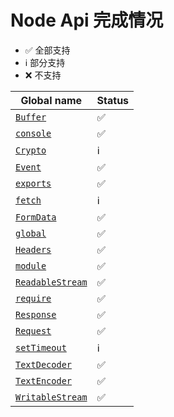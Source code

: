 # Node Api 完成情况

- ✅ 全部支持
- ℹ️ 部分支持
- ❌ 不支持

| Global name                                                                                                      | Status |
| ---------------------------------------------------------------------------------------------------------------- | ------ |
| [`Buffer`](https://nodejs.org/api/globals.html#class-buffer)                                                     | ✅     |
| [`console`](https://nodejs.org/api/globals.html#console)                                                         | ✅     |
| [`Crypto`](https://nodejs.org/api/globals.html#crypto)                                                           | ℹ️     |
| [`Event`](https://nodejs.org/api/globals.html#event)                                                             | ✅     |
| [`exports`](https://nodejs.org/api/globals.html#exports)                                                         | ✅     |
| [`fetch`](https://nodejs.org/api/globals.html#fetch)                                                             | ℹ️     |
| [`FormData`](https://nodejs.org/api/globals.html#class-formdata)                                                 | ✅     |
| [`global`](https://nodejs.org/api/globals.html#global)                                                           | ✅     |
| [`Headers`](https://nodejs.org/api/globals.html#class-headers)                                                   | ✅     |
| [`module`](https://nodejs.org/api/globals.html#module)                                                           | ✅     |
| [`ReadableStream`](https://nodejs.org/api/globals.html#class-readablestream)                                     | ✅     |
| [`require`](https://nodejs.org/api/globals.html#require)                                                         | ✅     |
| [`Response`](https://nodejs.org/api/globals.html#response)                                                       | ✅     |
| [`Request`](https://nodejs.org/api/globals.html#request)                                                         | ✅     |
| [`setTimeout`](https://nodejs.org/api/globals.html#settimeoutcallback-delay-args)                                | ℹ️     |
| [`TextDecoder`](https://nodejs.org/api/globals.html#textdecoder)                                                 | ✅     |
| [`TextEncoder`](https://nodejs.org/api/globals.html#textencoder)                                                 | ✅     |
| [`WritableStream`](https://nodejs.org/api/globals.html#class-writablestream)                                     | ✅     |